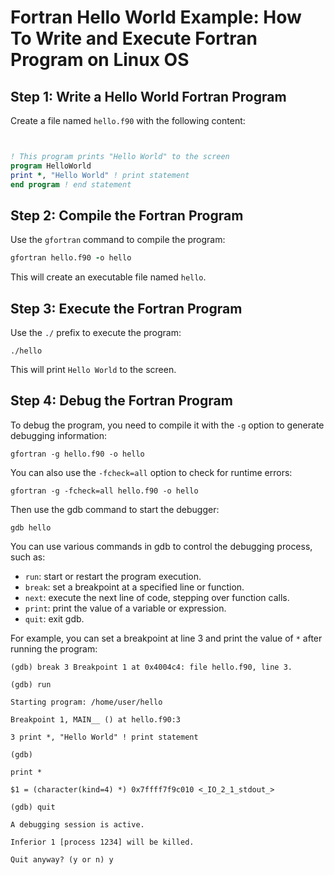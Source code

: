 # Fortran Hello World Example: How To Write and Execute Fortran Program on Linux OS

## Step 1: Write a Hello World Fortran Program

Create a file named `hello.f90` with the following content:

```fortran


! This program prints "Hello World" to the screen 
program HelloWorld
print *, "Hello World" ! print statement 
end program ! end statement 
```

## Step 2: Compile the Fortran Program

Use the `gfortran` command to compile the program:

```fortran
gfortran hello.f90 -o hello 
```

This will create an executable file named `hello`.

## Step 3: Execute the Fortran Program

Use the `./` prefix to execute the program:

```shell
./hello 
```

This will print `Hello World` to the screen.

## Step 4: Debug the Fortran Program

To debug the program, you need to compile it with the `-g` option to generate debugging information:

```shell
gfortran -g hello.f90 -o hello 
```

You can also use the `-fcheck=all` option to check for runtime errors:

```shell
gfortran -g -fcheck=all hello.f90 -o hello 
```

Then use the gdb command to start the debugger:

```shell
gdb hello 
```

You can use various commands in gdb to control the debugging process, such as:

- `run`: start or restart the program execution.
- `break`: set a breakpoint at a specified line or function.
- `next`: execute the next line of code, stepping over function calls.
- `print`: print the value of a variable or expression.
- `quit`: exit gdb.

For example, you can set a breakpoint at line 3 and print the value of `*` after running the program:

```shell
(gdb) break 3 Breakpoint 1 at 0x4004c4: file hello.f90, line 3. 
 
(gdb) run 
 
Starting program: /home/user/hello 
 
Breakpoint 1, MAIN__ () at hello.f90:3
 
3 print *, "Hello World" ! print statement 

(gdb)

print * 

$1 = (character(kind=4) *) 0x7ffff7f9c010 <_IO_2_1_stdout_>

(gdb) quit 

A debugging session is active. 

Inferior 1 [process 1234] will be killed. 

Quit anyway? (y or n) y

```
